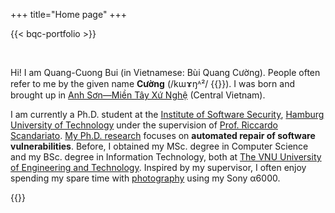 +++
title="Home page"
+++

{{< bqc-portfolio >}}

<br/>

Hi! I am Quang-Cuong Bui (in Vietnamese: Bùi Quang Cường). People often refer to me by the given name **Cường** (/kɯɤŋᴬ²/ {{<inline-audio audio-src="/media/audios/cuong.mp3">}}). I was born and brought up in [Anh Sơn—Miền Tây Xứ Nghệ](https://www.youtube.com/watch?v=gnRnloNXuHQ) (Central Vietnam).

I am currently a Ph.D. student at the [Institute of Software Security](https://www.tuhh.de/softsec/), [Hamburg University of Technology](https://www.tuhh.de) under the supervision of [Prof. Riccardo Scandariato](https://scandariato.org). [My Ph.D. research](/pubs) focuses on **automated repair of software vulnerabilities**. Before, I obtained my MSc. degree in Computer Science and my BSc. degree in Information Technology, both at [The VNU University of Engineering and Technology](https://uet.vnu.edu.vn/en/). Inspired by my supervisor, I often enjoy spending my spare time with [photography](https://www.flickr.com/photos/193185180@N02/) using my Sony α6000.

{{<inline-audio-script>}}
